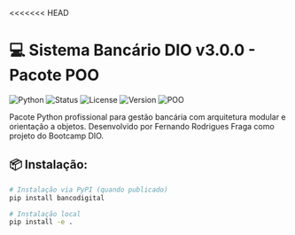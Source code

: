 <<<<<<< HEAD
# 💻 Sistema Bancário DIO v3.0.0 - Pacote POO

![Python](https://img.shields.io/badge/Python-3.10%2B-blue?logo=python)
![Status](https://img.shields.io/badge/Status-Concluído-brightgreen)
![License](https://img.shields.io/badge/License-MIT-orange)
![Version](https://img.shields.io/badge/Versão-3.0-ff69b4)
![POO](https://img.shields.io/badge/Orientação_Objetos-100%25-success)

Pacote Python profissional para gestão bancária com arquitetura modular e orientação a objetos. Desenvolvido por Fernando Rodrigues Fraga como projeto do Bootcamp DIO.

## 📦 Instalação:

```bash
# Instalação via PyPI (quando publicado)
pip install bancodigital

# Instalação local
pip install -e .